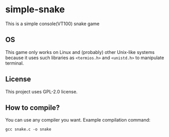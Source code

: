 # simple-snake
This is a simple console(VT100) snake game

## OS
This game only works on Linux and (probably) other Unix-like systems
because it uses such libraries as `<termios.h>` and `<unistd.h>` to
manipulate terminal.

## License
This project uses GPL-2.0 license.

## How to compile?
You can use any compiler you want. Example compilation command:
```
gcc snake.c -o snake
```

